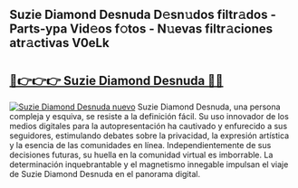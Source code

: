 ## Suzie Diamond Desnuda D𝚎sn𝚞dos filtr𝚊dos - Parts-ypa Vid𝚎os f𝚘tos - N𝚞evas filtr𝚊ciones atr𝚊ctivas V0eLk

# <h2><a href="http://mbccaml.tromn.icu/?c=Suzie+Diamond+Desnuda">🔗👉👉👉 Suzie Diamond Desnuda 🔗🔗</a></h2>

[![Suzie Diamond Desnuda nuevo](https://i.imgur.com/pEAQMta.gif)](http://mbccaml.tromn.icu/?c=Suzie+Diamond+Desnuda)
Suzie Diamond Desnuda, una persona compleja y esquiva, se resiste a la definición fácil. Su uso innovador de los medios digitales para la autopresentación ha cautivado y enfurecido a sus seguidores, estimulando debates sobre la privacidad, la expresión artística y la esencia de las comunidades en línea. Independientemente de sus decisiones futuras, su huella en la comunidad virtual es imborrable. La determinación inquebrantable y el magnetismo innegable impulsan el viaje de Suzie Diamond Desnuda en el panorama digital.
